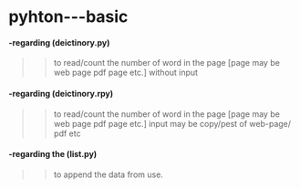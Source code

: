 # pyhton---basic
####  -regarding (deictinory.py)
>> to read/count the number of word in the page [page may be web page pdf page etc.]
>> without input


#### -regarding (deictinory.rpy)
>> to read/count the number of word in the page [page may be web page pdf page etc.]
input may be copy/pest of web-page/ pdf etc


#### -regarding the (list.py)
>> to append the data from use.
